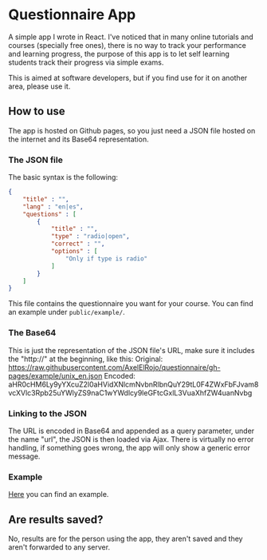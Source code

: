 # Questionnaire App
A simple app I wrote in React. I've noticed that in many online tutorials and courses (specially free ones), there is no way to track your performance and learning progress, the purpose of this app is to let self learning students track their progress via simple exams.

This is aimed at software developers, but if you find use for it on another area, please use it.
## How to use
The app is hosted on Github pages, so you just need a JSON file hosted on the internet and its Base64 representation.
### The JSON file
The basic syntax is the following:
```json
{
	"title" : "",
	"lang" : "en|es",
	"questions" : [
		{
			"title" : "",
			"type" : "radio|open",
			"correct" : "",
			"options" : [
				"Only if type is radio"
			]
		}
	]
}
```
This file contains the questionnaire you want for your course. You can find an example under `public/example/`.
### The Base64
This is just the representation of the JSON file's URL, make sure it includes the "http://" at the beginning, like this:
Original: https://raw.githubusercontent.com/AxelElRojo/questionnaire/gh-pages/example/unix_en.json
Encoded: aHR0cHM6Ly9yYXcuZ2l0aHVidXNlcmNvbnRlbnQuY29tL0F4ZWxFbFJvam8vcXVlc3Rpb25uYWlyZS9naC1wYWdlcy9leGFtcGxlL3VuaXhfZW4uanNvbg
### Linking to the JSON
The URL is encoded in Base64 and appended as a query parameter, under the name "url", the JSON is then loaded via Ajax. There is virtually no error handling, if something goes wrong, the app will only show a generic error message.
### Example
[Here](https://axelelrojo.github.io/questionnaire/?url=aHR0cHM6Ly9yYXcuZ2l0aHVidXNlcmNvbnRlbnQuY29tL0F4ZWxFbFJvam8vcXVlc3Rpb25uYWlyZS9naC1wYWdlcy9leGFtcGxlL3VuaXhfZW4uanNvbg) you can find an example.
## Are results saved?
No, results are for the person using the app, they aren't saved and they aren't forwarded to any server.